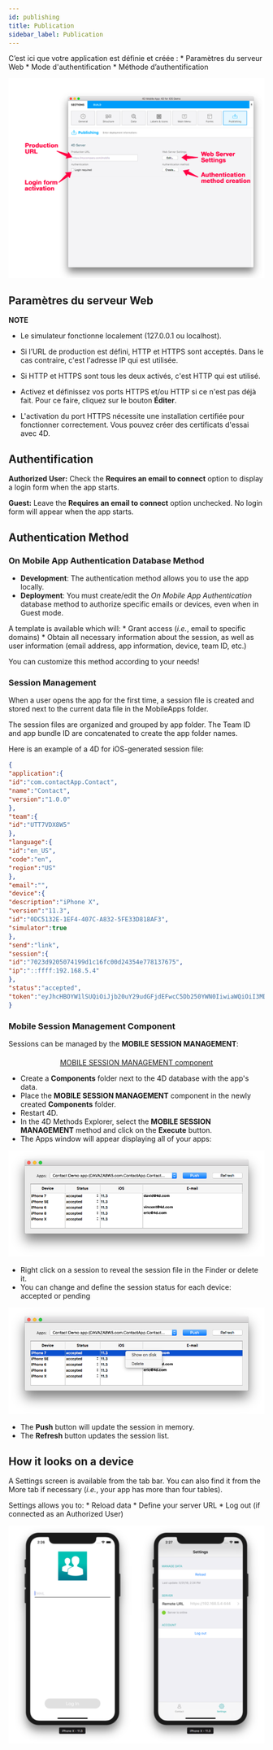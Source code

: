 ```yaml
---
id: publishing
title: Publication
sidebar_label: Publication
---
```

C’est ici que votre application est définie et créée : * Paramètres du serveur Web * Mode d'authentification * Méthode d’authentification

![Publishing section](assets/project-editor/Publishing-section-4D-for-iOS.png)

## Paramètres du serveur Web<div class = "tips"> 

**NOTE**

* Le simulateur fonctionne localement (127.0.0.1 ou localhost).
* Si l’URL de production est défini, HTTP et HTTPS sont acceptés. Dans le cas contraire, c'est l'adresse IP qui est utilisée.
* Si HTTP et HTTPS sont tous les deux activés, c'est HTTP qui est utilisé.</div> 

* Activez et définissez vos ports HTTPS et/ou HTTP si ce n'est pas déjà fait. Pour ce faire, cliquez sur le bouton **Éditer**.

* L'activation du port HTTPS nécessite une installation certifiée pour fonctionner correctement. Vous pouvez créer des certificats d'essai avec 4D.

## Authentification

**Authorized User:** Check the **Requires an email to connect** option to display a login form when the app starts.

**Guest:** Leave the **Requires an email to connect** option unchecked. No login form will appear when the app starts.

## Authentication Method

### On Mobile App Authentication Database Method

* **Development**: The authentication method allows you to use the app locally. 
* **Deployment**: You must create/edit the *On Mobile App Authentication* database method to authorize specific emails or devices, even when in Guest mode.

A template is available which will: * Grant access (*i.e.*, email to specific domains) * Obtain all necessary information about the session, as well as user information (email address, app information, device, team ID, etc.)

You can customize this method according to your needs!

### Session Management

When a user opens the app for the first time, a session file is created and stored next to the current data file in the MobileApps folder.

The session files are organized and grouped by app folder. The Team ID and app bundle ID are concatenated to create the app folder names.

Here is an example of a 4D for iOS-generated session file:

```json
{
"application":{
"id":"com.contactApp.Contact",
"name":"Contact",
"version":"1.0.0"
},
"team":{
"id":"UTT7VDX8W5"
},
"language":{
"id":"en_US",
"code":"en",
"region":"US"
},
"email":"",
"device":{
"description":"iPhone X",
"version":"11.3",
"id":"0DC5132E-1EF4-407C-A832-5FE33D818AF3",
"simulator":true
},
"send":"link",
"session":{
"id":"7023d9205074199d1c16fc00d24354e778137675",
"ip":"::ffff:192.168.5.4"
},
"status":"accepted",
"token":"eyJhcHBOYW1lSUQiOiJjb20uY29udGFjdEFwcC5Db250YWN0IiwiaWQiOiI3MDIzZDkyMDUwNzQxOTlkMWMxNmZjMDBkMjQzNTRlNzc4MTM3Njc1IiwidGVhbUlEIjoiVVRUN1ZEWDhXNSJ9"
}

```

### Mobile Session Management Component

Sessions can be managed by the **MOBILE SESSION MANAGEMENT**:

<div style="text-align: center; margin-top: 20px">
  <p>
    

<a class="button"
href="../assets/session-management/MOBILE-SESSION-MANAGEMENT.zip">MOBILE SESSION MANAGEMENT component</a>

  </p>
</div>

* Create a **Components** folder next to the 4D database with the app's data. 
* Place the **MOBILE SESSION MANAGEMENT** component in the newly created **Components** folder.
* Restart 4D. 
* In the 4D Methods Explorer, select the **MOBILE SESSION MANAGEMENT** method and click on the **Execute** button. 
* The Apps window will appear displaying all of your apps: 

![Mobile App Session Management](assets/session-management/Mobile-App-Session-Management.png)

* Right click on a session to reveal the session file in the Finder or delete it.
* You can change and define the session status for each device: accepted or pending

![Mobile App Session selection](assets/session-management/Mobile-App-Session-Management-selected.png)

* The **Push** button will update the session in memory.
* The **Refresh** button updates the session list. 

## How it looks on a device

A Settings screen is available from the tab bar. You can also find it from the More tab if necessary (*i.e.*, your app has more than four tables).

Settings allows you to: * Reload data * Define your server URL * Log out (if connected as an Authorized User)

![Login & Settings screen](assets/project-editor/Login-Settings-screen-Publishing-section-4D-for-iOS.png)